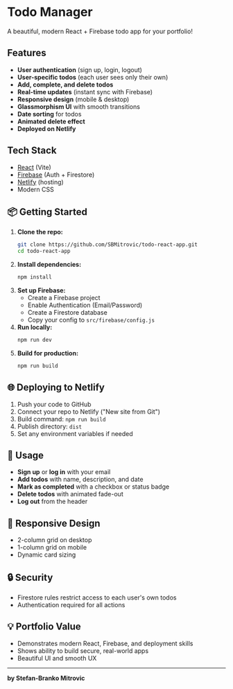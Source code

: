 #  Todo Manager

A beautiful, modern React + Firebase todo app for your portfolio!

##  Features
- **User authentication** (sign up, login, logout)
- **User-specific todos** (each user sees only their own)
- **Add, complete, and delete todos**
- **Real-time updates** (instant sync with Firebase)
- **Responsive design** (mobile & desktop)
- **Glassmorphism UI** with smooth transitions
- **Date sorting** for todos
- **Animated delete effect**
- **Deployed on Netlify**

##  Tech Stack
- [React](https://react.dev/) (Vite)
- [Firebase](https://firebase.google.com/) (Auth + Firestore)
- [Netlify](https://netlify.com/) (hosting)
- Modern CSS

## 📦 Getting Started

1. **Clone the repo:**
   ```bash
   git clone https://github.com/SBMitrovic/todo-react-app.git
   cd todo-react-app
   ```
2. **Install dependencies:**
   ```bash
   npm install
   ```
3. **Set up Firebase:**
   - Create a Firebase project
   - Enable Authentication (Email/Password)
   - Create a Firestore database
   - Copy your config to `src/firebase/config.js`
4. **Run locally:**
   ```bash
   npm run dev
   ```
5. **Build for production:**
   ```bash
   npm run build
   ```

## 🌐 Deploying to Netlify
1. Push your code to GitHub
2. Connect your repo to Netlify ("New site from Git")
3. Build command: `npm run build`
4. Publish directory: `dist`
5. Set any environment variables if needed

## 📝 Usage
- **Sign up** or **log in** with your email
- **Add todos** with name, description, and date
- **Mark as completed** with a checkbox or status badge
- **Delete todos** with animated fade-out
- **Log out** from the header

## 📱 Responsive Design
- 2-column grid on desktop
- 1-column grid on mobile
- Dynamic card sizing

## 🔒 Security
- Firestore rules restrict access to each user's own todos
- Authentication required for all actions

## 💡 Portfolio Value
- Demonstrates modern React, Firebase, and deployment skills
- Shows ability to build secure, real-world apps
- Beautiful UI and smooth UX

---

**by Stefan-Branko Mitrovic**
